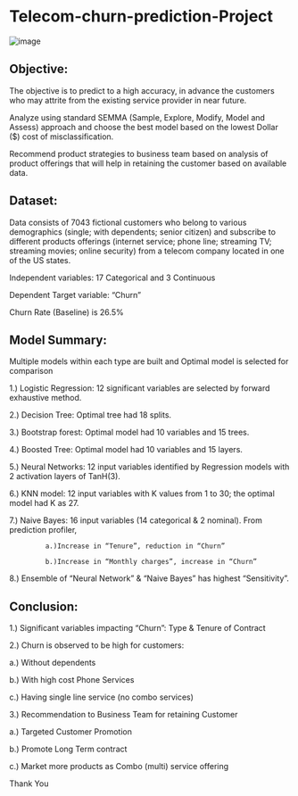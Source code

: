 # Telecom-churn-prediction-Project
![image](https://user-images.githubusercontent.com/100846110/185218257-33628ce6-bc79-44b6-b5ef-45273c66c30f.png)

## Objective:
The objective is to predict to a high accuracy, in advance the customers who may attrite from the existing service provider in near future.

Analyze using standard SEMMA (Sample, Explore, Modify, Model and Assess) approach and choose the best model based on the lowest  Dollar ($) cost of misclassification.

Recommend product strategies to business team based on  analysis of product offerings that will help in retaining the customer based on available data.

## Dataset:
Data consists of 7043 fictional customers who belong to various demographics (single; with dependents; senior citizen) and subscribe to different products offerings (internet service; phone line; streaming TV; streaming movies; online security) from a telecom company located in one of the US states.

Independent variables: 17 Categorical and 3 Continuous

Dependent Target variable: “Churn”

Churn Rate (Baseline) is 26.5%
## Model Summary:
Multiple models within each type are built and Optimal model is  selected for comparison

1.) Logistic Regression: 12 significant variables are selected by forward exhaustive method.

2.) Decision Tree: Optimal tree had 18 splits.

3.) Bootstrap forest: Optimal model had 10 variables and 15 trees.

4.) Boosted Tree:  Optimal model had 10 variables and 15 layers.

5.) Neural Networks: 12 input variables identified by Regression models with 2 activation layers of TanH(3).

6.) KNN model: 12 input variables with K values from 1 to 30; the optimal model had K as 27.

7.) Naive Bayes: 16 input variables (14 categorical & 2 nominal). From prediction profiler, 

             a.)Increase in “Tenure”, reduction in “Churn” 
             
             b.)Increase in “Monthly charges”, increase in “Churn”
             
8.) Ensemble of “Neural Network” & “Naive Bayes” has highest “Sensitivity”.
## Conclusion:
1.) Significant variables impacting “Churn”:  Type & Tenure of Contract

2.) Churn is observed to be high for customers:

   a.) Without dependents
   
   b.) With high cost Phone Services
   
   c.) Having single line service (no combo services)
   
3.) Recommendation to Business Team for retaining Customer

   a.) Targeted Customer Promotion
   
   b.) Promote Long Term contract
   
   c.) Market more products as Combo (multi) service offering


Thank You

